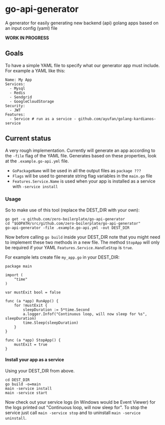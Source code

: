 # go-api-generator
A generator for easily generating new backend (api) golang apps based on an input config (yaml) file

**WORK IN PROGRESS**

## Goals

To have a simple YAML file to specify what our generator app must include. For example a YAML like this:

```
Name: My App
Services:
  - Mysql
  - Redis
  - Sendgrid
  - GoogleCloudStorage
Security:
  - JWT
Features:
  - Service # run as a service - github.com/ayufan/golang-kardianos-service
```

## Current status

A very rough implementation. Currently will generate an app according to the `-file` flag of the YAML file. Generates based on these properties, look at the `.example.go-api.yml` file.

- `GoPackageName` will be used in all the output files as `package ???`
- `Flags` will be used to generate string flag variables in the `main.go` file
- `Features.Service.Name` is used when your app is installed as a service with `-service install`

### Usage

So to make use of this tool (replace the DEST_DIR with your own):
```
go get -u github.com/zero-boilerplate/go-api-generator
cd "$GOPATH/src/github.com/zero-boilerplate/go-api-generator"
go-api-generator -file .example.go-api.yml -out DEST_DIR
```

Now before calling `go build` inside your DEST_DIR note that you might need to implement these two methods in a new file. The method `StopApp` will only be required if your YAML `Features.Service.HandleStop` is `true`.

For example lets create file `my_app.go` in your DEST_DIR:

```
package main

import (
    "time"
)

var mustExit bool = false

func (a *app) RunApp() {
    for !mustExit {
        sleepDuration := 5*time.Second
        a.logger.Infof("Continuous loop, will now sleep for %s", sleepDuration)
        time.Sleep(sleepDuration)
    }
}

func (a *app) StopApp() {
    mustExit = true
}
```

#### Install your app as a service


Using your DEST_DIR from above.

```
cd DEST_DIR
go build -o=main
main -service install
main -service start
```

Now check out your service logs (in Windows would be Event Viewer) for the logs printed out "Continuous loop, will now sleep for". To stop the service just call `main -service stop` and to uninstall `main -service uninstall`.